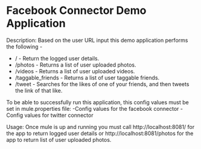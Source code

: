 Facebook Connector Demo Application
===================================

Description:
Based on the user URL input this demo application performs the following -

* / - Return the logged user details.
* /photos - Returns a list of user uploaded photos.
* /videos - Returns a list of user uploaded videos.
* /taggable_friends - Returns a list of user taggable friends.
* /tweet - Searches for the likes of one of your friends, and then tweets the link of that like.


To be able to successfully run this application, this config values must be set in mule.properties file:
    -Config values for the facebook connector
    -Config values for twitter connector

Usage:
Once mule is up and running you must call http://localhost:8081/ for the app to return logged user details or http://localhost:8081/photos for the
app to return list of user uploaded photos.
